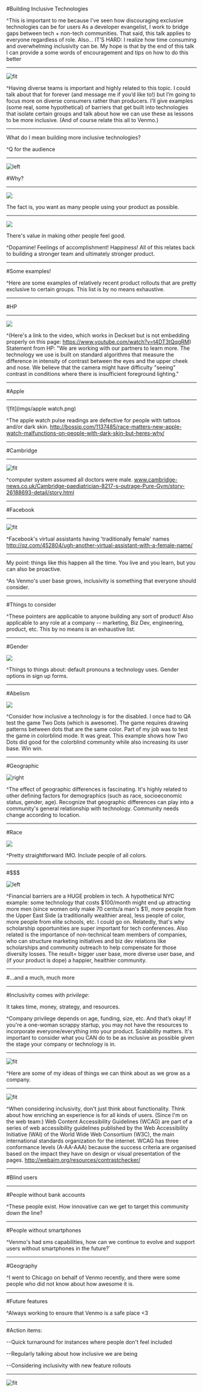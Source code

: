 #Building Inclusive Technologies

^This is important to me because I’ve seen how discouraging exclusive technologies can be for users
As a developer evangelist, I work to bridge gaps between tech + non-tech communities. That said, this talk applies to everyone regardless of role. 
Also... IT’S HARD: I realize how time consuming and overwhelming inclusivity can be.
My hope is that by the end of this talk I can provide a some words of encouragement and tips on how to do this better

---

![fit](http://www.thelostogle.com/wp-content/uploads/2012/10/diversity-500x466.jpg)

^Having diverse teams is important and highly related to this topic. 
I could talk about that for forever (and message me if you’d like to!) but I’m going to focus more on diverse consumers rather than producers.
I’ll give examples (some real, some hypothetical) of barriers that get built into technologies that isolate certain groups and talk about how we can use these as lessons to be more inclusive.
(And of course relate this all to Venmo.)

---

What do I mean building more inclusive technologies?

^Q for the audience

---

![left](http://cdn.shopify.com/s/files/1/0237/1363/products/front_6b56605d-bf49-4238-a033-25671d0d6329.jpg?v=1402914705)

#Why?

---

![](https://thumbnails-visually.netdna-ssl.com/worldmap-worldmap-photos-wallpapers-galleries-full-hd_50290fb555fd4_w1500.jpg)

The fact is, you want as many people using your product as possible. 

---

![](http://www.wallpaperawesome.com/wallpapers-awesome/wallpapers-people-men-women-child-baby-awesome/wallpaper-beach-happy-people.jpg)

There's value in making other people feel good.

^Dopamine! Feelings of accomplishment! Happiness!
All of this relates back to building a stronger team and ultimately stronger product. 

---

#Some examples!

^Here are some examples of relatively recent product rollouts that are pretty exclusive to certain groups. This list is by no means exhaustive. 

---

#HP

---

![](https://www.youtube.com/watch?t=7&v=t4DT3tQqgRM)

^(Here's a link to the video, which works in Deckset but is not embedding properly on this page: https://www.youtube.com/watch?v=t4DT3tQqgRM)
Statement from HP: "We are working with our partners to learn more. The technology we use is built on standard algorithms that measure the difference in intensity of contrast between the eyes and the upper cheek and nose. We believe that the camera might have difficulty "seeing" contrast in conditions where there is insufficient foreground lighting."

---

#Apple

---

![fit](imgs/apple watch.png)

^The apple watch pulse readings are defective for people with tattoos and/or dark skin.
http://bossip.com/1137485/race-matters-new-apple-watch-malfunctions-on-people-with-dark-skin-but-heres-why/

---

#Cambridge

---

![fit](imgs/doctor.png)

^computer system assumed all doctors were male.
www.cambridge-news.co.uk/Cambridge-paediatrician-8217-s-outrage-Pure-Gym/story-26188693-detail/story.html

---

#Facebook

---

![fit](imgs/fb.png)

^Facebook's virtual assistants having 'traditionally female' names
http://qz.com/452804/ugh-another-virtual-assistant-with-a-female-name/

---

My point: things like this happen all the time. You live and you learn, but you can also be proactive. 

^As Venmo's user base grows, inclusivity is something that everyone should consider.

---

#Things to consider

^These pointers are applicable to anyone building any sort of product!
Also applicable to any role at a company -- marketing, Biz Dev, engineering, product, etc.
This by no means is an exhaustive list.

---

#Gender

![](imgs/gender.png)

^Things to things about: default pronouns a technology uses. Gender options in sign up forms.

---

#Abelism

![](imgs/able.gif)

^Consider how inclusive a technology is for the disabled.
I once had to QA test the game Two Dots (which is awesome). The game requires drawing patterns between dots that are the same color. Part of my job was to test the game in colorblind mode. It was great.
This example shows how Two Dots did good for the colorblind community while also increasing its user base. Win win.

---

#Geographic

![right](http://www.clker.com/cliparts/S/g/C/T/0/B/cartoon-world-hi.png)

^The effect of geographic differences is fascinating. It's highly related to other defining factors for demographics (such as race, socioeconomic status, gender, age). Recognize that geographic differences can play into a community's general relationship with technology. Community needs change according to location.

---

#Race

![](imgs/race.gif)

^Pretty straightforward IMO. Include people of all colors.

---

#$$$

![left](http://images.clipartpanda.com/green-dollar-sign-clipart-green-dollar-sign-4.jpg)

^Financial barriers are a HUGE problem in tech. 
A hypothetical NYC example: some technology that costs $100/month might end up attracting more men (since women only make 70 cents/a man's $1), more people from the Upper East Side (a traditionally wealthier area), less people of color, more people from elite schools, etc. I could go on.
Relatedly, that's why scholarship opportunities are super important for tech conferences. 
Also related is the importance of non-technical team members of companies, who can structure marketing initiatives and biz dev relations like scholarships and community outreach to help compensate for those diversity losses.
The result= bigger user base, more diverse user base, and (if your product is dope) a happier, healthier community.

---

#...and a much, much more

---

#Inclusivity comes with *privilege*:

It takes time, money, strategy, and resources.

^Company privilege depends on age, funding, size, etc. And that’s okay! If you're a one-woman scrappy startup, you may not have the resources to incorporate everyone/everything into your product. Scalability matters. It's important to consider what you CAN do to be as inclusive as possible given the stage your company or technology is in.

---

![fit](imgs/venmo.png)

^Here are some of my ideas of things we can think about as we grow as a company.

---

![fit](imgs/contrast.png)

^When considering inclusivity, don't just think about functionality. Think about how enriching an experience is for all kinds of users.
(Since I'm on the web team:) 
Web Content Accessibility Guidelines (WCAG) are part of a series of web accessibility guidelines published by the Web Accessibility Initiative (WAI) of the World Wide Web Consortium (W3C), the main international standards organization for the internet.
WCAG has three conformance levels (A-AA-AAA) because the success criteria are organised based on the impact they have on design or visual presentation of the pages.
http://webaim.org/resources/contrastchecker/

---

#Blind users

---

#People without bank accounts

^These people exist. How innovative can we get to target this community down the line?

---

#People without smartphones

^Venmo's had sms capabilities, how can we continue to evolve and support users without smartphones in the future?`

---

#Geography

^I went to Chicago on behalf of Venmo recently, and there were some people who did not know about how awesome it is.

---

#Future features

^Always working to ensure that Venmo is a safe place <3

---

#Action items:

--Quick turnaround for instances where people don't feel included

--Regularly talking about how inclusive we are being

--Considering inclusivity with new feature rollouts

---

![fit](http://www.threespiresbrewing.com/wp-content/uploads/2015/06/Thats-All-Folks.jpg)
